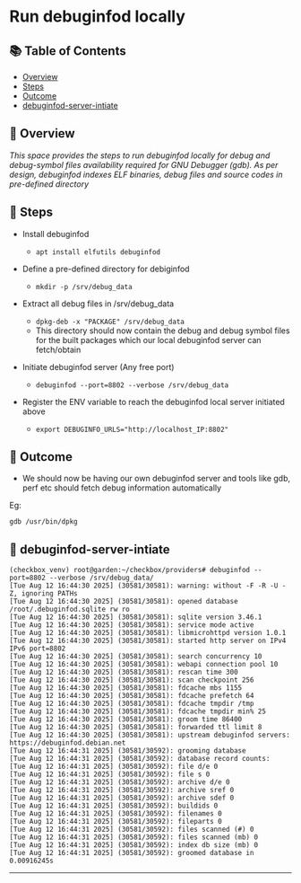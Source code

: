 # Run debuginfod locally

## 📚 Table of Contents

- [Overview](#-overview)
- [Steps](#-steps)
- [Outcome](#-outcome)
- [debuginfod-server-intiate](#-debuginfod-server-intiate)

## 🧰 Overview 
_This space provides the steps to run debuginfod locally for debug and debug-symbol files availability required for GNU Debugger (gdb). As per design, debuginfod indexes ELF binaries, debug files and source codes in pre-defined directory_

## 🚀 Steps

- Install debuginfod
  - ```apt install elfutils debuginfod```
   
- Define a pre-defined directory for debiginfod
  - ```mkdir -p /srv/debug_data```

- Extract all debug files in /srv/debug_data
  - ```dpkg-deb -x "PACKAGE" /srv/debug_data```
  - This directory should now contain the debug and debug symbol files for the built packages which our local debuginfod server can fetch/obtain

- Initiate debuginfod server (Any free port)
  - ```debuginfod --port=8802 --verbose /srv/debug_data```
 
- Register the ENV variable to reach the debuginfod local server initiated above
  - ```export DEBUGINFO_URLS="http://localhost_IP:8802"```
  
## 🚀 Outcome

 * We should now be having our own debuginfod server and tools like gdb, perf etc should fetch debug information automatically

Eg:
```
gdb /usr/bin/dpkg
```

## 🚀 debuginfod-server-intiate
```
(checkbox_venv) root@garden:~/checkbox/providers# debuginfod --port=8802 --verbose /srv/debug_data/
[Tue Aug 12 16:44:30 2025] (30581/30581): warning: without -F -R -U -Z, ignoring PATHs
[Tue Aug 12 16:44:30 2025] (30581/30581): opened database /root/.debuginfod.sqlite rw ro
[Tue Aug 12 16:44:30 2025] (30581/30581): sqlite version 3.46.1
[Tue Aug 12 16:44:30 2025] (30581/30581): service mode active
[Tue Aug 12 16:44:30 2025] (30581/30581): libmicrohttpd version 1.0.1
[Tue Aug 12 16:44:30 2025] (30581/30581): started http server on IPv4 IPv6 port=8802
[Tue Aug 12 16:44:30 2025] (30581/30581): search concurrency 10
[Tue Aug 12 16:44:30 2025] (30581/30581): webapi connection pool 10
[Tue Aug 12 16:44:30 2025] (30581/30581): rescan time 300
[Tue Aug 12 16:44:30 2025] (30581/30581): scan checkpoint 256
[Tue Aug 12 16:44:30 2025] (30581/30581): fdcache mbs 1155
[Tue Aug 12 16:44:30 2025] (30581/30581): fdcache prefetch 64
[Tue Aug 12 16:44:30 2025] (30581/30581): fdcache tmpdir /tmp
[Tue Aug 12 16:44:30 2025] (30581/30581): fdcache tmpdir min% 25
[Tue Aug 12 16:44:30 2025] (30581/30581): groom time 86400
[Tue Aug 12 16:44:30 2025] (30581/30581): forwarded ttl limit 8
[Tue Aug 12 16:44:30 2025] (30581/30581): upstream debuginfod servers: https://debuginfod.debian.net
[Tue Aug 12 16:44:31 2025] (30581/30592): grooming database
[Tue Aug 12 16:44:31 2025] (30581/30592): database record counts:
[Tue Aug 12 16:44:31 2025] (30581/30592): file d/e 0
[Tue Aug 12 16:44:31 2025] (30581/30592): file s 0
[Tue Aug 12 16:44:31 2025] (30581/30592): archive d/e 0
[Tue Aug 12 16:44:31 2025] (30581/30592): archive sref 0
[Tue Aug 12 16:44:31 2025] (30581/30592): archive sdef 0
[Tue Aug 12 16:44:31 2025] (30581/30592): buildids 0
[Tue Aug 12 16:44:31 2025] (30581/30592): filenames 0
[Tue Aug 12 16:44:31 2025] (30581/30592): fileparts 0
[Tue Aug 12 16:44:31 2025] (30581/30592): files scanned (#) 0
[Tue Aug 12 16:44:31 2025] (30581/30592): files scanned (mb) 0
[Tue Aug 12 16:44:31 2025] (30581/30592): index db size (mb) 0
[Tue Aug 12 16:44:31 2025] (30581/30592): groomed database in 0.00916245s
```

---
